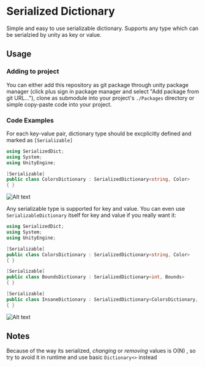# Serialized Dictionary
Simple and easy to use serializable dictionary. Supports any type which can be serialzied by unity as key or value.
## Usage
### Adding to project
You can either add this repository as git package through unity package manager (click plus sign in package manager and select "Add package from git URL..."), clone as submodule into your project's `./Packages` directory or simple copy-paste code into your project.
### Code Examples
For each key-value pair, dictionary type should be excplicitly defined and marked as `[Serializable]`
```csharp
using SerializedDict;
using System;
using UnityEngine;

[Serializable]
public class ColorsDictionary : SerializedDictionary<string, Color>
{ }
```
![Alt text](/../screenshots/Screenshots/colors.png?raw=true "Colors Dictionary")

Any serializable type is supported for key and value. You can even use `SerializableDictionary` itself for key and value if you really want it:
```csharp
using SerializedDict;
using System;
using UnityEngine;

[Serializable]
public class ColorsDictionary : SerializedDictionary<string, Color>
{ }

[Serializable]
public class BoundsDictionary : SerializedDictionary<int, Bounds>
{ }

[Serializable]
public class InsaneDictionary : SerializedDictionary<ColorsDictionary, BoundsDictionary>
{ }
```
![Alt text](/../screenshots/Screenshots/insane.png?raw=true "Insane Dictionary")
## Notes
Because of the way its serialized, *changing* or *removing* values is O(N) , so try to avoid it in runtime and use basic `Dictionary<>` instead
